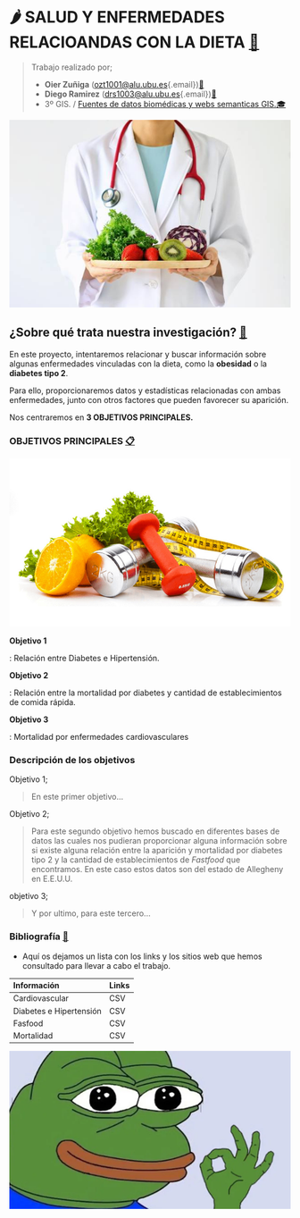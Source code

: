 # 🌶️ SALUD Y ENFERMEDADES RELACIOANDAS CON LA DIETA [🍌](https://emojipedia.org/shortcodes)

> Trabajo realizado por;
>
> -   **Oier Zuñiga** ([ozt1001\@alu.ubu.es](mailto:ozt1001@alu.ubu.es){.email})[📩](https://emojipedia.org/shortcodes)
> -   **Diego Ramirez** ([drs1003\@alu.ubu.es](mailto:drs1003@alu.ubu.es){.email})[📩](https://emojipedia.org/shortcodes)
> -   3º GIS. / [Fuentes de datos biomédicas y webs semanticas GIS.](https://ubuvirtual.ubu.es/course/view.php?id=14468)[🎓](https://emojipedia.org/shortcodes)

![1](Fotos/Portada.jpg)

## ¿Sobre qué trata nuestra investigación? [🔎](https://emojipedia.org/shortcodes)

En este proyecto, intentaremos relacionar y buscar información sobre algunas enfermedades vinculadas con la dieta, como la **obesidad** o la **diabetes tipo 2**.

Para ello, proporcionaremos datos y estadísticas relacionadas con ambas enfermedades, junto con otros factores que pueden favorecer su aparición.

Nos centraremos en **3 OBJETIVOS PRINCIPALES.**

### OBJETIVOS PRINCIPALES [📋](https://emojipedia.org/shortcodes)

![2](Fotos/DietaDeporte.jpg)

**Objetivo 1**

:   Relación entre Diabetes e Hipertensión.

**Objetivo 2**

:   Relación entre la mortalidad por diabetes y cantidad de establecimientos de comida rápida.

**Objetivo 3**

:   Mortalidad por enfermedades cardiovasculares

### Descripción de los objetivos

Objetivo 1;

> En este primer objetivo...

Objetivo 2;

> Para este segundo objetivo hemos buscado en diferentes bases de datos las cuales nos pudieran proporcionar alguna información sobre si existe alguna relación entre la aparición y mortalidad por diabetes tipo 2 y la cantidad de establecimientos de *Fastfood* que encontramos. En este caso estos datos son del estado de Allegheny en E.E.U.U.

objetivo 3;

> Y por ultimo, para este tercero...

### Bibliografía [📰](https://emojipedia.org/shortcodes)

-   Aquí os dejamos un lista con los links y los sitios web que hemos consultado para llevar a cabo el trabajo.

| **Información**         | **Links** |
|:------------------------|:----------|
| Cardiovascular          | CSV       |
| Diabetes e Hipertensión | CSV       |
| Fasfood                 | CSV       |
| Mortalidad              | CSV       |

![3](Fotos/Despedida.jpg)
